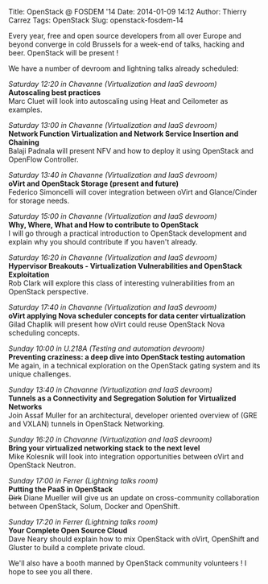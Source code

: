 Title: OpenStack @ FOSDEM '14
Date: 2014-01-09 14:12
Author: Thierry Carrez
Tags: OpenStack
Slug: openstack-fosdem-14

Every year, free and open source developers from all over Europe and
beyond converge in cold Brussels for a week-end of talks, hacking and
beer. OpenStack will be present !

We have a number of devroom and lightning talks already scheduled:

*Saturday 12:20 in Chavanne (Virtualization and IaaS devroom)*  
**Autoscaling best practices**  
Marc Cluet will look into autoscaling using Heat and Ceilometer as
examples.

*Saturday 13:00 in Chavanne (Virtualization and IaaS devroom)*  
**Network Function Virtualization and Network Service Insertion and
Chaining**  
Balaji Padnala will present NFV and how to deploy it using OpenStack
and OpenFlow Controller.

*Saturday 13:40 in Chavanne (Virtualization and IaaS devroom)*  
**oVirt and OpenStack Storage (present and future)**  
Federico Simoncelli will cover integration between oVirt and
Glance/Cinder for storage needs.

*Saturday 15:00 in Chavanne (Virtualization and IaaS devroom)*  
**Why, Where, What and How to contribute to OpenStack**  
I will go through a practical introduction to OpenStack development and
explain why you should contribute if you haven't already.

*Saturday 16:20 in Chavanne (Virtualization and IaaS devroom)*  
**Hypervisor Breakouts - Virtualization Vulnerabilities and OpenStack
Exploitation**  
Rob Clark will explore this class of interesting vulnerabilities from
an OpenStack perspective.

*Saturday 17:40 in Chavanne (Virtualization and IaaS devroom)*  
**oVirt applying Nova scheduler concepts for data center
virtualization**  
Gilad Chaplik will present how oVirt could reuse OpenStack Nova
scheduling concepts.

*Sunday 10:00 in U.218A (Testing and automation devroom)*  
**Preventing craziness: a deep dive into OpenStack testing
automation**  
Me again, in a technical exploration on the OpenStack gating system and
its unique challenges.

*Sunday 13:40 in Chavanne (Virtualization and IaaS devroom)*  
**Tunnels as a Connectivity and Segregation Solution for Virtualized
Networks**  
Join Assaf Muller for an architectural, developer oriented overview of
(GRE and VXLAN) tunnels in OpenStack Networking.

*Sunday 16:20 in Chavanne (Virtualization and IaaS devroom)*  
**Bring your virtualized networking stack to the next level**  
Mike Kolesnik will look into integration opportunities between oVirt
and OpenStack Neutron.

*Sunday 17:00 in Ferrer (Lightning talks room)*  
**Putting the PaaS in OpenStack**  
~~Dirk~~ Diane Mueller will give us an update on cross-community
collaboration between OpenStack, Solum, Docker and OpenShift.

*Sunday 17:20 in Ferrer (Lightning talks room)*  
**Your Complete Open Source Cloud**  
Dave Neary should explain how to mix OpenStack with oVirt, OpenShift
and Gluster to build a complete private cloud.

We'll also have a booth manned by OpenStack community volunteers ! I
hope to see you all there.
